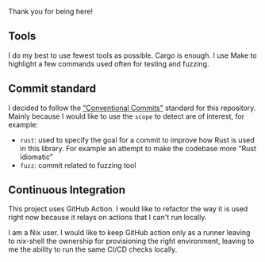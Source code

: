 Thank you for being here!

## Tools

I do my best to use fewest tools as possible. Cargo is enough. I use Make
to highlight a few commands used often for testing and fuzzing.

## Commit standard

I decided to follow the ["Conventional
Commits"](https://www.conventionalcommits.org/en/v1.0.0/) standard for this
repository. Mainly because I would like to use the `scope` to detect are of interest, for example:

* `rust`: used to specify the goal for a commit to improve how Rust is used in
  this library. For example an attempt to make the codebase more "Rust
  idiomatic"
* `fuzz`: commit related to fuzzing tool

## Continuous Integration

This project uses GitHub Action. I would like to refactor the way it is used
right now because it relays on actions that I can't run locally.

I am a Nix user. I would like to keep GitHub action only as a runner leaving to
nix-shell the ownership for provisioning the right environment, leaving to me
the ability to run the same CI/CD checks locally.
